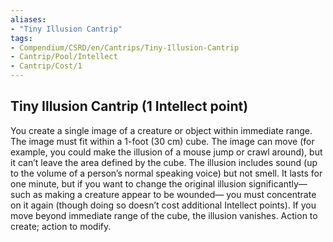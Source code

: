 ```yaml
---
aliases:
- "Tiny Illusion Cantrip"
tags:
- Compendium/CSRD/en/Cantrips/Tiny-Illusion-Cantrip
- Cantrip/Pool/Intellect
- Cantrip/Cost/1
---
```


## Tiny Illusion Cantrip  (1 Intellect point)
You create a single image of a creature or object within immediate range. The image must fit within a 1-foot (30 cm) cube. The image can move (for example, you could make the illusion of a mouse jump or crawl around), but it can’t leave the area defined by the cube. The illusion includes sound (up to the volume of a person’s normal speaking voice) but not smell. It lasts for one minute, but if you want to change the original illusion significantly—such as making a creature appear to be wounded— you must concentrate on it again (though doing so doesn’t cost additional Intellect points). If you move beyond immediate range of the cube, the illusion vanishes. Action to create; action to modify. 



